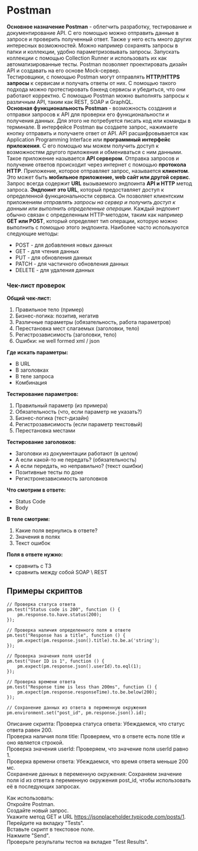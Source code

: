 # Postman
**Основное назначение Postman** - облегчить разработку, тестирование и документирование API.  С его помощью можно отправить данные в запросе и проверить полученный ответ.  Также у него есть много других интересных возможностей. Можно например сохранять запросы в папки и коллекции, удобно параметризовывать запросы. Запускать коллекции с помощью Collection Runner и использовать их как автоматизированные тесты. Postman позволяет проектировать дизайн API и создавать на его основе Mock-сервер.   
Тестировщики, с помощью Postman могут отправлять **HTTP/HTTPS запросы** к сервисам и получать ответы от них. С помощью такого подхода можно протестировать бэкенд сервисы и убедиться, что они работают корректно. С помощью Postman можно выполнять запросы к различным API, таким как REST, SOAP и GraphQL.     
**Основная функциональность Postman** - возможность создания и отправки запросов к API для проверки его функциональности и получения данных. Для этого не потребуется писать код или команды в терминале. В интерфейсе Postman вы создаете запрос, нажимаете кнопку отправить и получаете ответ от API. API расшифровывается как Application Programming Interface или **программный интерфейс приложения**. С его помощью мы можем  получить доступ к возможностям другого приложения и обмениваться с ним данными. Такое приложение называется **API сервером**. Отправка запросов и получение ответов происходит через интернет с помощью **протокола HTTP**. Приложение, которое отправляет запрос, называется **клиентом**. Это может быть **мобильное приложение, web сайт или другой сервис**.   
Запрос всегда содержит **URL** вызываемого эндпоинта **API и HTTP** метод запроса. **Эндпоинт это URL**, который предоставляет доступ к определенной функциональности сервиса. Он позволяет клиентским приложениям *отправлять запросы на сервер и получить доступ к данным или выполнить определенные операции*. Каждый эндпоинт обычно связан с определенным HTTP-методом, таким как например **GET или POST**, который определяет тип операции, которую можно выполнить с помощью этого эндпоинта. Наиболее часто используются следующие методы:  
- POST - для добавления новых данных  
- GET - для чтения данных
- PUT - для обновления данных
- PATCH - для частичного обновления данных
- DELETE - для удаления данных  
  
### Чек-лист проверок
**Общий чек-лист:**    
1. Правильное тело (пример)  
2. Бизнес-логика: позитив, негатив   
3. Различные параметры (обязательность, работа параметров)   
4. Перестановка мест слагаемых (заголовки, тело)   
5. Регистрозависимость (заголовки, тело)   
6. Ошибки: не well formed xml / json   

**Где искать параметры:**  
- В URL  
- В заголовках   
- В теле запроса   
- Комбинация   

**Тестирование параметров:**   
1. Правильный параметр (из примера)   
2. Обязательность (что, если параметр не указать?)   
3. Бизнес-логика (тест-дизайн)   
4. Регистрозависимость (если параметр текстовый)   
5. Перестановка местами   

**Тестирование заголовков:**  
- Заголовки из документации работают (в целом)   
- А если какой-то не передать? (обязательность)   
- А если передать, но неправильно? (текст ошибки)   
- Позитивные тесты по доке   
- Регистронезависимость заголовков   

**Что смотрим в ответе:**  
- Status Code   
- Body   

**В теле смотрим:**   
1. Какие поля вернулись в ответе?   
2. Значения в полях   
3. Текст ошибок    

**Поля в ответе нужно:**   
- сравнить с ТЗ   
- сравнить между собой SOAP \ REST   


## Примеры скриптов
```
// Проверка статуса ответа
pm.test("Status code is 200", function () {
    pm.response.to.have.status(200);
});

// Проверка наличия определенного поля в ответе
pm.test("Response has a title", function () {
    pm.expect(pm.response.json().title).to.be.a('string');
});

// Проверка значения поля userId
pm.test("User ID is 1", function () {
    pm.expect(pm.response.json().userId).to.eql(1);
});

// Проверка времени ответа
pm.test("Response time is less than 200ms", function () {
    pm.expect(pm.response.responseTime).to.be.below(200);
});

// Сохранение данных из ответа в переменную окружения
pm.environment.set("post_id", pm.response.json().id);

```
Описание скрипта:
Проверка статуса ответа: Убеждаемся, что статус ответа равен 200.  
Проверка наличия поля title: Проверяем, что в ответе есть поле title и оно является строкой.  
Проверка значения userId: Проверяем, что значение поля userId равно 1.  
Проверка времени ответа: Убеждаемся, что время ответа меньше 200 мс.  
Сохранение данных в переменную окружения: Сохраняем значение поля id из ответа в переменную окружения post_id, чтобы использовать её в последующих запросах.  

Как использовать:  
Откройте Postman.  
Создайте новый запрос.  
Укажите метод GET и URL https://jsonplaceholder.typicode.com/posts/1.  
Перейдите на вкладку "Tests".  
Вставьте скрипт в текстовое поле.  
Нажмите "Send".  
Проверьте результаты тестов на вкладке "Test Results".  
  
